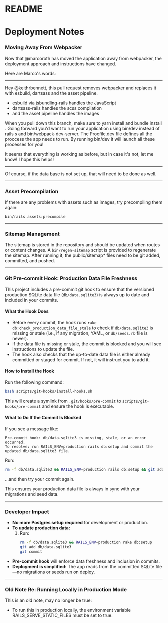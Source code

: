 # README

# Deployment Notes

### Moving Away From Webpacker
Now that @marcoroth has moved the application away from webpacker, the deployment approach and instructions have changed. 

Here are Marco's words:

----

Hey @keithrbennett, this pull request removes webpacker and replaces it with esbuild, dartsass and the asset pipeline.

* esbuild via jsbundling-rails handles the JavaScript
* dartsass-rails handles the scss compilation
* and the asset pipeline handles the images

When you pull down this branch, make sure to yarn install and bundle install . Going forward you'd want to run your application using bin/dev instead of rails s and bin/webpack-dev-server. The Procfile.dev file defines all the proccess the app needs to run. By running bin/dev it will launch all these processes for you!

It seems that everything is working as before, but in case it's not, let me know! I hope this helps!

----

Of course, if the data base is not set up, that will need to be done as well.

----

### Asset Precompilation

If there are any problems with assets such as images, try precompiling them again:

`bin/rails assets:precompile`

----

### Sitemap Management

The sitemap is stored in the repository and should be updated when routes or content changes.
A `bin/regen-sitemap` script is provided to regenerate the sitemap. 
After running it, the public/sitemap* files need to be git added, committed, and pushed.

---

### Git Pre-commit Hook: Production Data File Freshness

This project includes a pre-commit git hook to ensure that the versioned production SQLite data file (`db/data.sqlite3`) is always up to date and included in your commits.

#### What the Hook Does
- Before every commit, the hook runs `rake db:check_production_data_file_stale` to check if `db/data.sqlite3` is missing or stale (i.e., if any migration, YAML, or `db/seeds.rb` file is newer).
- If the data file is missing or stale, the commit is blocked and you will see instructions to update the file.
- The hook also checks that the up-to-date data file is either already committed or staged for commit. If not, it will instruct you to add it.

#### How to Install the Hook

Run the following command:

```sh
bash scripts/git-hooks/install-hooks.sh
```

This will create a symlink from `.git/hooks/pre-commit` to `scripts/git-hooks/pre-commit` and ensure the hook is executable.

#### What to Do If the Commit Is Blocked

If you see a message like:

```
Pre-commit hook: db/data.sqlite3 is missing, stale, or an error occurred.
To resolve: run RAILS_ENV=production rails db:setup and commit the updated db/data.sqlite3 file.
```

Run:
   ```sh
   rm -f db/data.sqlite3 && RAILS_ENV=production rails db:setup && git add db/data.sqlite3
   ```

...and then try your commit again.

This ensures your production data file is always in sync with your migrations and seed data.

---

### Developer Impact

- **No more Postgres setup required** for development or production.
- **To update production data:**  
  1. Run:
     ```sh
     rm -f db/data.sqlite3 && RAILS_ENV=production rake db:setup
     git add db/data.sqlite3
     git commit
     ```
- **Pre-commit hook** will enforce data freshness and inclusion in commits.
- **Deployment is simplified:** The app reads from the committed SQLite file—no migrations or seeds run on deploy.

---

### Old Note Re: Running Locally in Production Mode

This is an old note, may no longer be true:

* To run this in production locally, the environment variable RAILS_SERVE_STATIC_FILES must be set to true.
